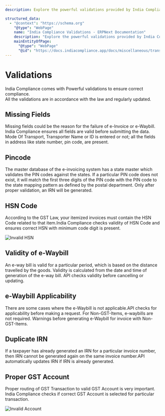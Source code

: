 ```yaml
---
description: Explore the powerful validations provided by India Compliance in ERPNext to ensure correct compliance with Indian tax regulations. Learn about missing fields, PIN code validation, HSN code verification, e-Waybill validity, e-Waybill applicability, duplicate IRN checks, and proper GST account routing.

structured_data:
  - "@context": "https://schema.org"
    "@type": "WebPage"
    name: "India Compliance Validations - ERPNext Documentation"
    description: "Explore the powerful validations provided by India Compliance in ERPNext to ensure correct compliance with Indian tax regulations. Learn about missing fields, PIN code validation, HSN code verification, e-Waybill validity, e-Waybill applicability, duplicate IRN checks, and proper GST account routing."
    mainEntityOfPage:
      "@type": "WebPage"
      "@id": "https://docs.indiacompliance.app/docs/miscellaneous/transaction_validations"
---
```


# Validations

India Compliance comes with Powerful validations to ensure correct compliance.  
All the validations are in accordance with the law and regularly updated.


## Missing Fields
Missing fields could be the reason for the failure of e-Invoice or e-Waybill.
India Compliance ensures all fields are valid before submitting the data.
Mode Of Transport, Transporter Name or ID is entered or not; all the fields in address like state number, pin code, are present.

## Pincode
The master database of the e-invoicing system has a state master which validates the PIN codes against the states. If a particular PIN code does not exist, it will match the first three digits of the PIN code with the PIN code to the state mapping pattern as defined by the postal department. Only after proper validation, an IRN will be generated.

## HSN Code
According to the GST Law, your itemized invoices must contain the HSN Code related to that item.India Compliance checks validity of HSN Code and ensures correct HSN with minimum code digit is present.

![Invalid HSN](./assets/invalid_hsn.png)

## Validity of e-Waybill
An e-way bill is valid for a particular period, which is based on the distance travelled by the goods. Validity is calculated from the date and time of generation of the e-way bill.
API checks validity before cancelling or updating.

## e-Waybill Applicability
There are some cases where the e-Waybill is not applicable.API checks for applicability before making a request.
For Non-GST-Items, e-waybills are not required. Warnings before generating e-Waybill for invoice with Non-GST-Items.

## Duplicate IRN
If a taxpayer has already generated an IRN for a particular invoice number, then IRN cannot be generated again on the same invoice number.API automatically updates IRN if IRN is already generated.

## Proper GST Account
Proper routing of GST Transaction to valid GST Account is very important.
India Compliance checks if correct GST Account is selected for particular transaction.

![Invalid Account](./assets/invalid_account.png)

